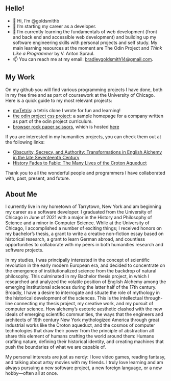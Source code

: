 ## Hello!
- 👋 Hi, I’m @goldsmithb
- 👀 I’m starting my career as a developer.
- 🌱 I’m currently learning the fundamentals of web development (front and back end and accessible web development) and building up my software engineering skills with personal projects and self study. My main learning resources at the moment are The Odin Project and *Think Like a Programmer* by V. Anton Spraul.
- 📫 You can reach me at my email: bradleygoldsmith14@gmail.com.
<!--- 
Visit my personal site to learn more about me, get in touch, or view my resume.
--->

## My Work
On my github you will find various programming projects I have done, both in my free time and as part of coursework at the University of Chicago.
Here is a quick guide to my most relevant projects:
* [myTetris](https://github.com/goldsmithb/myTetris): a tetris clone I wrote for fun and learning!
* [the odin project css project](https://github.com/goldsmithb/css-foundations-project): a sample homepage for a company written as part of the odin project curriculum.
* [browser rock paper scissors](https://github.com/goldsmithb/rock_paper_scissors), which is hosted [here](https://goldsmithb.github.io/rock_paper_scissors/)
<!---
* [personal website](https://github.com/goldsmithb/personal_site): my personal website.
--->
If you are interested in my humanities projects, you can check them out at the following links:
* [Obscurity, Secrecy, and Authority: Transformations in English Alchemy in the late Seventeenth Century](https://drive.google.com/file/d/15mzZ8It20QNKF8VFikTsOEUhPAfj3jjO/view?usp=sharing)
* [History Fades to Fable: The Many Lives of the Croton Aqueduct](https://docs.google.com/document/d/e/2PACX-1vQWaolkK0KckwGnYzIlsUITMRC2Mxtdr5lLWJAGYzcUEj590w7j5q_9CW1yhB0YXQ/pub)

Thank you to all the wonderful people and programmers I have collaborated with, past, present, and future. 

## About Me
I currently live in my hometown of Tarrytown, New York and am beginning my career as a software developer. 
I graduated from the University of Chicago in June of 2021 with a major in the History and Philosophy of Science and a minor in Computer Science. While at the University of Chicago, I accomplished a number of exciting things; I received honors on my bachelor’s thesis, a grant to write a creative non-fiction essay based on historical research, a grant to learn German abroad, and countless opportunities to collaborate with my peers in both humanities research and software projects.

In my studies, I was principally interested in the concept of scientific revolution in the early modern European era, and decided to concentrate on the emergence of institutionalized science from the backdrop of natural philosophy. This culminated in my Bachelor thesis project, in which I researched and analyzed the volatile position of English Alchemy among the emerging institutional sciences during the latter half of the 17th century. Broadly, I have a desire to interrogate and situate the role of mythology in the historical development of the sciences. This is the intellectual through-line connecting my thesis project, my creative work, and my pursuit of computer science. How alchemy’s esoteric aesthetic clashed with the new ideals of emerging scientific communities, the ways that the engineers and architects of 19th century New York mythologized America through great industrial works like the Croton aqueduct, and the cosmos of computer technologies that draw their power from the principle of abstraction all share this element of humans crafting the world around them: Humans crafting nature, defining their historical identity, and creating machines that push the boundaries of what we are capable of.

My personal interests are just as nerdy: I love video games, reading fantasy, and talking about artsy movies with my friends. I truly love learning and am always pursuing a new software project, a new foreign language, or a new hobby—often all at once.

<!---
goldsmithb/goldsmithb is a ✨ special ✨ repository because its `README.md` (this file) appears on your GitHub profile.
You can click the Preview link to take a look at your changes.
--->
